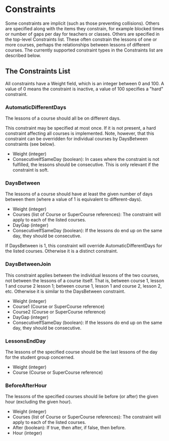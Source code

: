 # Constraints

Some constraints are implicit (such as those preventing collisions). Others are specified along with the items they constrain, for example blocked times or number of gaps per day for teachers or classes. Others are specified in the top-level Constraints list. These often constrain the lessons of one or more courses, perhaps the relationships between lessons of different courses. The currently supported constraint types in the Constraints list are described below.

## The Constraints List

All constraints have a Weight field, which is an integer between 0 and 100. A value of 0 means the constraint is inactive, a value of 100 specifies a "hard" constraint.

### AutomaticDifferentDays

The lessons of a course should all be on different days.

This constraint may be specified at most once. If it is not present, a hard constraint affecting all courses is implemented. Note, however, that this constraint can be overridden for individual courses by DaysBetween constraints (see below).

 - Weight (integer)
 - ConsecutiveIfSameDay (boolean): In cases where the constraint is not fulfilled, the lessons should be consecutive. This is only relevant if the constraint is soft.

### DaysBetween

The lessons of a course should have at least the given number of days between them (where a value of 1 is equivalent to different-days).

 - Weight (integer)
 - Courses (list of Course or SuperCourse references): The constraint will apply to each of the listed courses.
 - DayGap (integer)
 - ConsecutiveIfSameDay (boolean): If the lessons do end up on the same day, they should be consecutive.

If DaysBetween is 1, this constraint will override AutomaticDifferentDays for the listed courses. Otherwise it is a distinct constraint.

### DaysBetweenJoin

This constraint applies between the individual lessons of the two courses, not between the lessons of a course itself. That is, between course 1, lesson 1 and course 2 lesson 1; between course 1, lesson 1 and course 2, lesson 2, etc. Otherwise it is similar to the DaysBetween constraint.

 - Weight (integer)
 - Course1 (Course or SuperCourse reference)
 - Course2 (Course or SuperCourse reference)
 - DayGap (integer)
 - ConsecutiveIfSameDay (boolean): If the lessons do end up on the same day, they should be consecutive.

### LessonsEndDay

The lessons of the specified course should be the last lessons of the day for the student group concerned.

 - Weight (integer)
 - Course (Course or SuperCourse reference)

### BeforeAfterHour

The lessons of the specified courses should lie before (or after) the given hour (excluding the given hour).

 - Weight (integer)
 - Courses (list of Course or SuperCourse references): The constraint will apply to each of the listed courses.
 - After (boolean): If true, then after, if false, then before.
 - Hour (integer)
